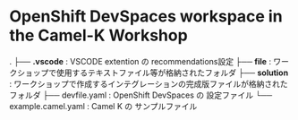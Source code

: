 # OpenShift DevSpaces workspace in the Camel-K Workshop

.
├── **.vscode** : VSCODE extention の recommendations設定
├── **file** : ワークショップで使用するテキストファイル等が格納されたフォルダ
├── **solution** : ワークショップで作成するインテグレーションの完成版ファイルが格納されたフォルダ
├── devfile.yaml : OpenShift DevSpaces の 設定ファイル
└── example.camel.yaml : Camel K の サンプルファイル


